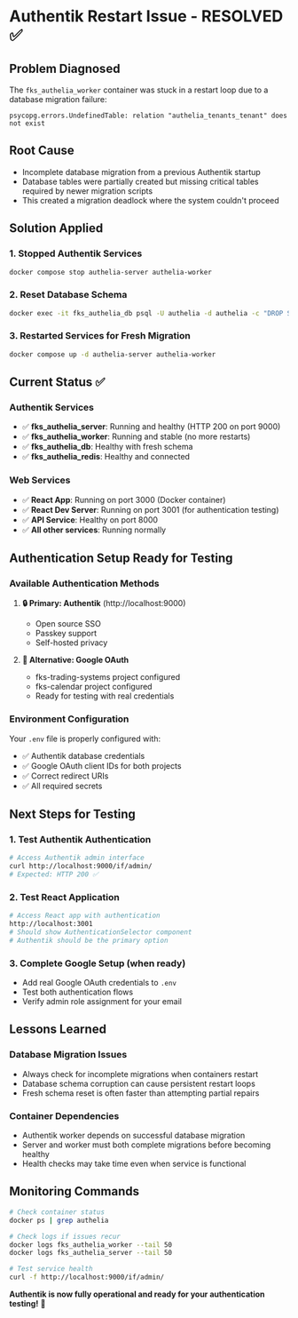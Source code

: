 # Authentik Restart Issue - RESOLVED ✅

## Problem Diagnosed
The `fks_authelia_worker` container was stuck in a restart loop due to a database migration failure:

```
psycopg.errors.UndefinedTable: relation "authelia_tenants_tenant" does not exist
```

## Root Cause
- Incomplete database migration from a previous Authentik startup
- Database tables were partially created but missing critical tables required by newer migration scripts
- This created a migration deadlock where the system couldn't proceed

## Solution Applied

### 1. **Stopped Authentik Services**
```bash
docker compose stop authelia-server authelia-worker
```

### 2. **Reset Database Schema**
```bash
docker exec -it fks_authelia_db psql -U authelia -d authelia -c "DROP SCHEMA public CASCADE; CREATE SCHEMA public;"
```

### 3. **Restarted Services for Fresh Migration**
```bash
docker compose up -d authelia-server authelia-worker
```

## Current Status ✅

### **Authentik Services**
- ✅ **fks_authelia_server**: Running and healthy (HTTP 200 on port 9000)
- ✅ **fks_authelia_worker**: Running and stable (no more restarts)
- ✅ **fks_authelia_db**: Healthy with fresh schema
- ✅ **fks_authelia_redis**: Healthy and connected

### **Web Services**
- ✅ **React App**: Running on port 3000 (Docker container)
- ✅ **React Dev Server**: Running on port 3001 (for authentication testing)
- ✅ **API Service**: Healthy on port 8000
- ✅ **All other services**: Running normally

## Authentication Setup Ready for Testing

### **Available Authentication Methods**
1. **🔒 Primary: Authentik** (http://localhost:9000)
   - Open source SSO
   - Passkey support
   - Self-hosted privacy

2. **🔗 Alternative: Google OAuth**
   - fks-trading-systems project configured
   - fks-calendar project configured
   - Ready for testing with real credentials

### **Environment Configuration**
Your `.env` file is properly configured with:
- ✅ Authentik database credentials
- ✅ Google OAuth client IDs for both projects
- ✅ Correct redirect URIs
- ✅ All required secrets

## Next Steps for Testing

### 1. **Test Authentik Authentication**
```bash
# Access Authentik admin interface
curl http://localhost:9000/if/admin/
# Expected: HTTP 200 ✅
```

### 2. **Test React Application**
```bash
# Access React app with authentication
http://localhost:3001
# Should show AuthenticationSelector component
# Authentik should be the primary option
```

### 3. **Complete Google Setup** (when ready)
- Add real Google OAuth credentials to `.env`
- Test both authentication flows
- Verify admin role assignment for your email

## Lessons Learned

### **Database Migration Issues**
- Always check for incomplete migrations when containers restart
- Database schema corruption can cause persistent restart loops
- Fresh schema reset is often faster than attempting partial repairs

### **Container Dependencies**
- Authentik worker depends on successful database migration
- Server and worker must both complete migrations before becoming healthy
- Health checks may take time even when service is functional

## Monitoring Commands

```bash
# Check container status
docker ps | grep authelia

# Check logs if issues recur
docker logs fks_authelia_worker --tail 50
docker logs fks_authelia_server --tail 50

# Test service health
curl -f http://localhost:9000/if/admin/
```

**Authentik is now fully operational and ready for your authentication testing!** 🎉
